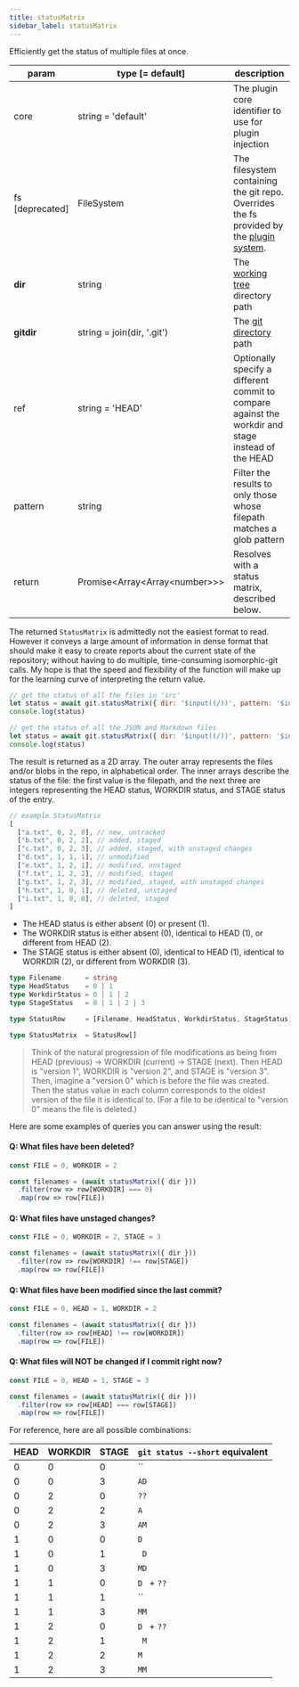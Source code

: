 ```yaml
---
title: statusMatrix
sidebar_label: statusMatrix
---
```


Efficiently get the status of multiple files at once.

| param           | type [= default]                    | description                                                                                               |
| --------------- | ----------------------------------- | --------------------------------------------------------------------------------------------------------- |
| core            | string = 'default'                  | The plugin core identifier to use for plugin injection                                                    |
| fs [deprecated] | FileSystem                          | The filesystem containing the git repo. Overrides the fs provided by the [plugin system](./plugin_fs.md). |
| **dir**         | string                              | The [working tree](dir-vs-gitdir.md) directory path                                                       |
| **gitdir**      | string = join(dir, '.git')          | The [git directory](dir-vs-gitdir.md) path                                                                |
| ref             | string = 'HEAD'                     | Optionally specify a different commit to compare against the workdir and stage instead of the HEAD        |
| pattern         | string                              | Filter the results to only those whose filepath matches a glob pattern                                    |
| return          | Promise\<Array\<Array\<number\>\>\> | Resolves with a status matrix, described below.                                                           |

The returned `StatusMatrix` is admittedly not the easiest format to read.
However it conveys a large amount of information in dense format that should make it easy to create reports about the current state of the repository;
without having to do multiple, time-consuming isomorphic-git calls.
My hope is that the speed and flexibility of the function will make up for the learning curve of interpreting the return value.

```js live
// get the status of all the files in 'src'
let status = await git.statusMatrix({ dir: '$input((/))', pattern: '$input((src/**))' })
console.log(status)
```

```js live
// get the status of all the JSON and Markdown files
let status = await git.statusMatrix({ dir: '$input((/))', pattern: '$input((**\/*.{json,md}))' })
console.log(status)
```

The result is returned as a 2D array.
The outer array represents the files and/or blobs in the repo, in alphabetical order.
The inner arrays describe the status of the file:
the first value is the filepath, and the next three are integers
representing the HEAD status, WORKDIR status, and STAGE status of the entry.

```js
// example StatusMatrix
[
  ["a.txt", 0, 2, 0], // new, untracked
  ["b.txt", 0, 2, 2], // added, staged
  ["c.txt", 0, 2, 3], // added, staged, with unstaged changes
  ["d.txt", 1, 1, 1], // unmodified
  ["e.txt", 1, 2, 1], // modified, unstaged
  ["f.txt", 1, 2, 2], // modified, staged
  ["g.txt", 1, 2, 3], // modified, staged, with unstaged changes
  ["h.txt", 1, 0, 1], // deleted, unstaged
  ["i.txt", 1, 0, 0], // deleted, staged
]
```

- The HEAD status is either absent (0) or present (1).
- The WORKDIR status is either absent (0), identical to HEAD (1), or different from HEAD (2).
- The STAGE status is either absent (0), identical to HEAD (1), identical to WORKDIR (2), or different from WORKDIR (3).

```ts
type Filename      = string
type HeadStatus    = 0 | 1
type WorkdirStatus = 0 | 1 | 2
type StageStatus   = 0 | 1 | 2 | 3

type StatusRow     = [Filename, HeadStatus, WorkdirStatus, StageStatus]

type StatusMatrix  = StatusRow[]
```

> Think of the natural progression of file modifications as being from HEAD (previous) -> WORKDIR (current) -> STAGE (next).
> Then HEAD is "version 1", WORKDIR is "version 2", and STAGE is "version 3".
> Then, imagine a "version 0" which is before the file was created.
> Then the status value in each column corresponds to the oldest version of the file it is identical to.
> (For a file to be identical to "version 0" means the file is deleted.)

Here are some examples of queries you can answer using the result:

#### Q: What files have been deleted?
```js
const FILE = 0, WORKDIR = 2

const filenames = (await statusMatrix({ dir }))
  .filter(row => row[WORKDIR] === 0)
  .map(row => row[FILE])
```

#### Q: What files have unstaged changes?
```js
const FILE = 0, WORKDIR = 2, STAGE = 3

const filenames = (await statusMatrix({ dir }))
  .filter(row => row[WORKDIR] !== row[STAGE])
  .map(row => row[FILE])
```

#### Q: What files have been modified since the last commit?
```js
const FILE = 0, HEAD = 1, WORKDIR = 2

const filenames = (await statusMatrix({ dir }))
  .filter(row => row[HEAD] !== row[WORKDIR])
  .map(row => row[FILE])
```

#### Q: What files will NOT be changed if I commit right now?
```js
const FILE = 0, HEAD = 1, STAGE = 3

const filenames = (await statusMatrix({ dir }))
  .filter(row => row[HEAD] === row[STAGE])
  .map(row => row[FILE])
```

For reference, here are all possible combinations:

| HEAD | WORKDIR | STAGE | `git status --short` equivalent |
| ---- | ------- | ----- | ------------------------------- |
| 0    | 0       | 0     | ``                              |
| 0    | 0       | 3     | `AD`                            |
| 0    | 2       | 0     | `??`                            |
| 0    | 2       | 2     | `A `                            |
| 0    | 2       | 3     | `AM`                            |
| 1    | 0       | 0     | `D `                            |
| 1    | 0       | 1     | ` D`                            |
| 1    | 0       | 3     | `MD`                            |
| 1    | 1       | 0     | `D ` + `??`                     |
| 1    | 1       | 1     | ``                              |
| 1    | 1       | 3     | `MM`                            |
| 1    | 2       | 0     | `D ` + `??`                     |
| 1    | 2       | 1     | ` M`                            |
| 1    | 2       | 2     | `M `                            |
| 1    | 2       | 3     | `MM`                            |
